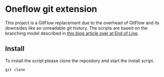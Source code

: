 # Oneflow git extension

This project is a GitFlow replacement due to the overhead of GitFlow and its downsides like an unreadable git history. The scripts are based on the branching model described in [this blog article over at End of Line](https://www.endoflineblog.com/oneflow-a-git-branching-model-and-workflow).

## Install
To install the script please clone the repository and start the install script.

```
git clone 
```
